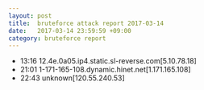 ```yaml
---
layout: post
title:  bruteforce attack report 2017-03-14
date:   2017-03-14 23:59:59 +09:00
category: bruteforce report
---
```


* 13:16 12.4e.0a05.ip4.static.sl-reverse.com[5.10.78.18]
* 21:01 1-171-165-108.dynamic.hinet.net[1.171.165.108]
* 22:43 unknown[120.55.240.53]
